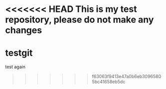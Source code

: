 <<<<<<< HEAD
This is my test repository, please do not make any changes
=======
# testgit
test again
>>>>>>> f63063f9413e47a0b6eb30965805bc41658eb5dc
